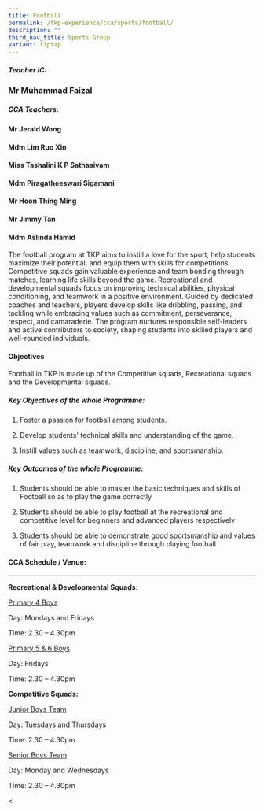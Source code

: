 ```yaml
---
title: Football
permalink: /tkp-experience/cca/sports/football/
description: ""
third_nav_title: Sports Group
variant: tiptap
---
```

<h5>Teacher IC:</h5>
<h3>Mr Muhammad Faizal</h3>
<h5>CCA Teachers:</h5>
<h4>Mr Jerald Wong</h4>
<h4>Mdm Lim Ruo Xin</h4>
<h4>Miss Tashalini K P Sathasivam</h4>
<h4>Mdm Piragatheeswari Sigamani</h4>
<h4>Mr Hoon Thing Ming</h4>
<h4>Mr Jimmy Tan</h4>
<h4>Mdm Aslinda Hamid</h4>
<p>The football program at TKP aims to instill a love for the sport, help
students maximize their potential, and equip them with skills for competitions.
Competitive squads gain valuable experience and team bonding through matches,
learning life skills beyond the game. Recreational and developmental squads
focus on improving technical abilities, physical conditioning, and teamwork
in a positive environment. Guided by dedicated coaches and teachers, players
develop skills like dribbling, passing, and tackling while embracing values
such as commitment, perseverance, respect, and camaraderie. The program
nurtures responsible self-leaders and active contributors to society, shaping
students into skilled players and well-rounded individuals.</p>
<h4>Objectives</h4>
<p>Football in TKP is made up of the Competitive squads, Recreational squads
and the Developmental squads.</p>
<h5>Key Objectives of the whole Programme:</h5>
<ol data-tight="true" class="tight">
<li>
<p>Foster a passion for football among students.</p>
</li>
<li>
<p>Develop students' technical skills and understanding of the game.</p>
</li>
<li>
<p>Instill values such as teamwork, discipline, and sportsmanship.</p>
</li>
</ol>
<h5>Key Outcomes of the whole Programme:</h5>
<ol data-tight="true" class="tight">
<li>
<p>Students should be able to master the basic techniques and skills of Football
so as to play the game correctly</p>
</li>
<li>
<p>Students should be able to play football at the recreational and competitive
level for beginners and advanced players respectively</p>
</li>
<li>
<p>Students should be able to demonstrate good sportsmanship and values of
fair play, teamwork and discipline through playing football</p>
</li>
</ol>
<h4>CCA Schedule / Venue:</h4>
<hr>
<p><strong>Recreational &amp; Developmental Squads:</strong>
</p>
<p><u>Primary 4 Boys</u>
</p>
<p>Day: Mondays and Fridays</p>
<p>Time: 2.30 – 4.30pm</p>
<p></p>
<p><u>Primary 5 &amp; 6 Boys</u>
</p>
<p>Day: Fridays</p>
<p>Time: 2.30 – 4.30pm</p>
<p></p>
<p><strong>Competitive Squads:</strong>
</p>
<p><u>Junior Boys Team</u>
</p>
<p>Day: Tuesdays and Thursdays</p>
<p>Time: 2.30 – 4.30pm</p>
<p><u>Senior Boys Team</u>
</p>
<p>Day: Monday and Wednesdays</p>
<p>Time: 2.30 – 4.30pm</p>
<p></p>
<p></p>
<p></p>
<p></p>
<p></p>
<p></p>
<p></p>
<p></p>
<p></p>
<p></p>
<p></p>
<p></p>
<p>&lt;</p>